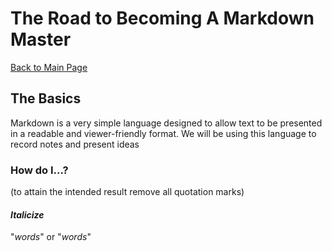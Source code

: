 # The Road to Becoming A Markdown Master

[Back to Main Page](README.md)

## The Basics

Markdown is a very simple language designed to allow text to be presented in a readable and viewer-friendly format.
We will be using this language to record notes and present ideas

### How do I...?
(to attain the intended result remove all quotation marks)
#### *Italicize*
"*words*" or "_words_"
